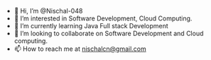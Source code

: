 - 👋 Hi, I’m @Nischal-048
- 👀 I’m interested in Software Development, Cloud Computing.
- 🌱 I’m currently learning Java Full stack Development
- 💞️ I’m looking to collaborate on Software Development and Cloud computing.
- 📫 How to reach me at nischalcn@gmail.com

<!---
Nischal-048/Nischal-048 is a ✨ special ✨ repository because its `README.md` (this file) appears on your GitHub profile.
You can click the Preview link to take a look at your changes.
--->
